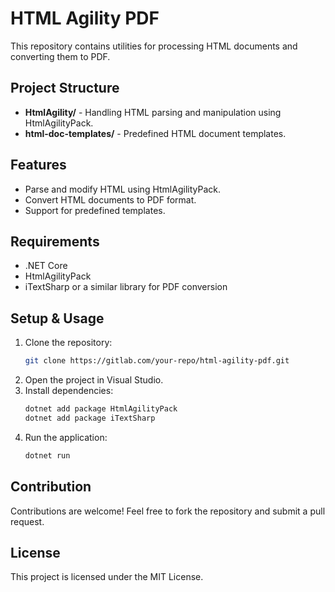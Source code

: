 # HTML Agility PDF

This repository contains utilities for processing HTML documents and converting them to PDF.

## Project Structure

- **HtmlAgility/** - Handling HTML parsing and manipulation using HtmlAgilityPack.
- **html-doc-templates/** - Predefined HTML document templates.

## Features

- Parse and modify HTML using HtmlAgilityPack.
- Convert HTML documents to PDF format.
- Support for predefined templates.

## Requirements

- .NET Core
- HtmlAgilityPack
- iTextSharp or a similar library for PDF conversion

## Setup & Usage

1. Clone the repository:
   ```sh
   git clone https://gitlab.com/your-repo/html-agility-pdf.git
   ```
2. Open the project in Visual Studio.
3. Install dependencies:
   ```sh
   dotnet add package HtmlAgilityPack
   dotnet add package iTextSharp
   ```
4. Run the application:
   ```sh
   dotnet run
   ```

## Contribution

Contributions are welcome! Feel free to fork the repository and submit a pull request.

## License

This project is licensed under the MIT License.
